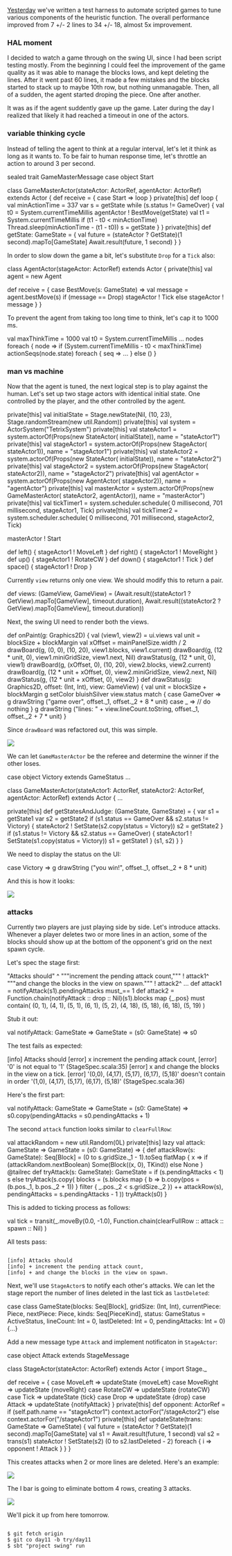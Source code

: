   [day10]: http://eed3si9n.com/tetrix-in-scala-day10

[Yesterday][day10] we've written a test harness to automate scripted games to tune various components of the heuristic function. The overall performance improved from 7 +/- 2 lines to 34 +/- 18, almost 5x improvement.

### HAL moment

I decided to watch a game through on the swing UI, since I had been script testing mostly. From the beginning I could feel the improvement of the game quality as it was able to manage the blocks lows, and kept deleting the lines. After it went past 60 lines, it made a few mistakes and the blocks started to stack up to maybe 10th row, but nothing unmanagable. Then, all of a sudden, the agent started droping the piece. One after another.

It was as if the agent suddently gave up the game. Later during the day I realized that likely it had reached a timeout in one of the actors.

### variable thinking cycle

Instead of telling the agent to think at a regular interval, let's let it think as long as it wants to. To be fair to human response time, let's throttle an action to around 3 per second.

<scala>
sealed trait GameMasterMessage
case object Start

class GameMasterActor(stateActor: ActorRef, agentActor: ActorRef) extends Actor {
  def receive = {
    case Start => loop 
  }
  private[this] def loop {
    val minActionTime = 337
    var s = getState
    while (s.status != GameOver) {
      val t0 = System.currentTimeMillis
      agentActor ! BestMove(getState)
      val t1 = System.currentTimeMillis
      if (t1 - t0 < minActionTime) Thread.sleep(minActionTime - (t1 - t0))
      s = getState
    }
  }
  private[this] def getState: GameState = {
    val future = (stateActor ? GetState)(1 second).mapTo[GameState]
    Await.result(future, 1 second)
  } 
}
</scala>

In order to slow down the game a bit, let's substitute `Drop` for a `Tick` also:

<scala>
class AgentActor(stageActor: ActorRef) extends Actor {
  private[this] val agent = new Agent

  def receive = {
    case BestMove(s: GameState) =>
      val message = agent.bestMove(s)
      if (message == Drop) stageActor ! Tick
      else stageActor ! message
  }
}
</scala>

To prevent the agent from taking too long time to think, let's cap it to 1000 ms.

<scala>
  val maxThinkTime = 1000
  val t0 = System.currentTimeMillis
  ...
  nodes foreach { node =>
    if (System.currentTimeMillis - t0 < maxThinkTime)
      actionSeqs(node.state) foreach { seq =>
        ...
      }
    else ()
  }
</scala>

### man vs machine

Now that the agent is tuned, the next logical step is to play against the human. Let's set up two stage actors with identical initial state. One controlled by the player, and the other controlled by the agent.

<scala>
  private[this] val initialState = Stage.newState(Nil,
    (10, 23), Stage.randomStream(new util.Random))
  private[this] val system = ActorSystem("TetrixSystem")
  private[this] val stateActor1 = system.actorOf(Props(new StateActor(
    initialState)), name = "stateActor1")
  private[this] val stageActor1 = system.actorOf(Props(new StageActor(
    stateActor1)), name = "stageActor1")
  private[this] val stateActor2 = system.actorOf(Props(new StateActor(
    initialState)), name = "stateActor2")
  private[this] val stageActor2 = system.actorOf(Props(new StageActor(
    stateActor2)), name = "stageActor2")
  private[this] val agentActor = system.actorOf(Props(new AgentActor(
    stageActor2)), name = "agentActor")
  private[this] val masterActor = system.actorOf(Props(new GameMasterActor(
    stateActor2, agentActor)), name = "masterActor")
  private[this] val tickTimer1 = system.scheduler.schedule(
    0 millisecond, 701 millisecond, stageActor1, Tick)
  private[this] val tickTimer2 = system.scheduler.schedule(
    0 millisecond, 701 millisecond, stageActor2, Tick)
  
  masterActor ! Start

  def left()  { stageActor1 ! MoveLeft }
  def right() { stageActor1 ! MoveRight }
  def up()    { stageActor1 ! RotateCW }
  def down()  { stageActor1 ! Tick }
  def space() { stageActor1 ! Drop }
</scala>

Currently `view` returns only one view. We should modify this to return a pair.

<scala>
  def views: (GameView, GameView) =
    (Await.result((stateActor1 ? GetView).mapTo[GameView], timeout.duration),
    Await.result((stateActor2 ? GetView).mapTo[GameView], timeout.duration))
</scala>

Next, the swing UI need to render both the views.

<scala>
  def onPaint(g: Graphics2D) {
    val (view1, view2) = ui.views
    val unit = blockSize + blockMargin
    val xOffset = mainPanelSize.width / 2
    drawBoard(g, (0, 0), (10, 20), view1.blocks, view1.current)
    drawBoard(g, (12 * unit, 0), view1.miniGridSize, view1.next, Nil)
    drawStatus(g, (12 * unit, 0), view1)
    drawBoard(g, (xOffset, 0), (10, 20), view2.blocks, view2.current)
    drawBoard(g, (12 * unit + xOffset, 0), view2.miniGridSize, view2.next, Nil)
    drawStatus(g, (12 * unit + xOffset, 0), view2)
  }
  def drawStatus(g: Graphics2D, offset: (Int, Int), view: GameView) {
    val unit = blockSize + blockMargin
    g setColor bluishSilver
    view.status match {
      case GameOver =>
        g drawString ("game over", offset._1, offset._2 + 8 * unit)
      case _ => // do nothing
    }
    g drawString ("lines: " + view.lineCount.toString, offset._1, offset._2 + 7 * unit)
  }
</scala>

Since `drawBoard` was refactored out, this was simple.

<img src="/images/tetrix-in-scala-day11.png"/>

We can let `GameMasterActor` be the referee and determine the winner if the other loses.

<scala>
case object Victory extends GameStatus
...

class GameMasterActor(stateActor1: ActorRef, stateActor2: ActorRef,
    agentActor: ActorRef) extends Actor {
  ...

  private[this] def getStatesAndJudge: (GameState, GameState) = {
    var s1 = getState1
    var s2 = getState2
    if (s1.status == GameOver && s2.status != Victory) {
      stateActor2 ! SetState(s2.copy(status = Victory))
      s2 = getState2
    }
    if (s1.status != Victory && s2.status == GameOver) {
      stateActor1 ! SetState(s1.copy(status = Victory))
      s1 = getState1
    }
    (s1, s2)
  }
}
</scala>

We need to display the status on the UI:

<scala>
      case Victory =>
        g drawString ("you win!", offset._1, offset._2 + 8 * unit)
</scala>

And this is how it looks:

<img src="/images/tetrix-in-scala-day11b.png"/>

### attacks

Currently two players are just playing side by side. Let's introduce attacks. Whenever a player deletes two or more lines in an action, some of the blocks should show up at the bottom of the opponent's grid on the next spawn cycle.

Let's spec the stage first:

<scala>
  "Attacks should"                                          ^
    """increment the pending attack count,"""               ! attack1^
    """and change the blocks in the view on spawn."""       ! attack2^
...
  def attack1 =
    notifyAttack(s1).pendingAttacks must_== 1
  def attack2 =
    Function.chain(notifyAttack :: drop :: Nil)(s1).blocks map {_.pos} must contain(
      (0, 1), (4, 1), (5, 1), (6, 1), (5, 2),
      (4, 18), (5, 18), (6, 18), (5, 19)
    )
</scala>

Stub it out:

<scala>
val notifyAttack: GameState => GameState = (s0: GameState) => s0
</scala>

The test fails as expected:

<scala>
[info] Attacks should
[error] x increment the pending attack count,
[error]    '0' is not equal to '1' (StageSpec.scala:35)
[error] x and change the blocks in the view on a tick.
[error]    '(0,0), (4,17), (5,17), (6,17), (5,18)' doesn't contain in order '(1,0), (4,17), (5,17), (6,17), (5,18)' (StageSpec.scala:36)
</scala>

Here's the first part:

<scala>
  val notifyAttack: GameState => GameState = (s0: GameState) =>
    s0.copy(pendingAttacks = s0.pendingAttacks + 1)
</scala>

The second `attack` function looks similar to `clearFullRow`:

<scala>
  val attackRandom = new util.Random(0L)
  private[this] lazy val attack: GameState => GameState =
    (s0: GameState) => {
    def attackRow(s: GameState): Seq[Block] =
      (0 to s.gridSize._1 - 1).toSeq flatMap { x =>
        if (attackRandom.nextBoolean) Some(Block((x, 0), TKind))
        else None
      }
    @tailrec def tryAttack(s: GameState): GameState =
      if (s.pendingAttacks < 1) s
      else tryAttack(s.copy(
          blocks = (s.blocks map { b => b.copy(pos = (b.pos._1, b.pos._2 + 1)) } filter {
            _.pos._2 < s.gridSize._2 }) ++ attackRow(s),
          pendingAttacks = s.pendingAttacks - 1
        ))
    tryAttack(s0)
  }
</scala>

This is added to ticking process as follows:

<scala>
  val tick = transit(_.moveBy(0.0, -1.0),
    Function.chain(clearFullRow :: attack :: spawn :: Nil) )
</scala>

All tests pass:

<code>
[info] Attacks should
[info] + increment the pending attack count,
[info] + and change the blocks in the view on spawn.
</code>

Next, we'll use `StageActor`s to notify each other's attacks. We can let the stage report the number of lines deleted in the last tick as `lastDeleted`:

<scala>
case class GameState(blocks: Seq[Block], gridSize: (Int, Int),
    currentPiece: Piece, nextPiece: Piece, kinds: Seq[PieceKind],
    status: GameStatus = ActiveStatus,
    lineCount: Int = 0, lastDeleted: Int = 0,
    pendingAttacks: Int = 0) {...}
</scala>

Add a new message type `Attack` and implement notificaton in `StageActor`:

<scala>
case object Attack extends StageMessage

class StageActor(stateActor: ActorRef) extends Actor {
  import Stage._

  def receive = {
    case MoveLeft  => updateState {moveLeft}
    case MoveRight => updateState {moveRight}
    case RotateCW  => updateState {rotateCW}
    case Tick      => updateState {tick}
    case Drop      => updateState {drop}
    case Attack    => updateState {notifyAttack}
  }
  private[this] def opponent: ActorRef =
    if (self.path.name == "stageActor1") context.actorFor("/stageActor2")
    else context.actorFor("/stageActor1")
  private[this] def updateState(trans: GameState => GameState) {
    val future = (stateActor ? GetState)(1 second).mapTo[GameState]
    val s1 = Await.result(future, 1 second)
    val s2 = trans(s1)
    stateActor ! SetState(s2)
    (0 to s2.lastDeleted - 2) foreach { i =>
      opponent ! Attack
    }
  }
}
</scala>

This creates attacks when 2 or more lines are deleted. Here's an example:

<img src="/images/tetrix-in-scala-day11c.png"/>

The I bar is going to eliminate bottom 4 rows, creating 3 attacks.

<img src="/images/tetrix-in-scala-day11d.png"/>

We'll pick it up from here tomorrow.

<code>
$ git fetch origin
$ git co day11 -b try/day11
$ sbt "project swing" run
</code>
